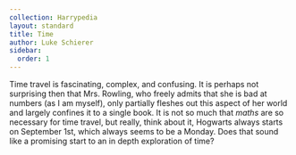 ```yaml
---
collection: Harrypedia
layout: standard
title: Time
author: Luke Schierer
sidebar:
  order: 1
---
```


Time travel is fascinating, complex, and confusing. It is perhaps not
surprising then that Mrs. Rowling, who freely admits that she is bad at numbers
(as I am myself), only partially fleshes out this aspect of her world and
largely confines it to a single book. It is not so much that _maths_ are so
necessary for time travel, but really, think about it, Hogwarts always starts
on September 1st, which always seems to be a Monday. Does that sound like a
promising start to an in depth exploration of time?
